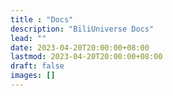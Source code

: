 ```yaml
---
title : "Docs"
description: "BiliUniverse Docs"
lead: ""
date: 2023-04-20T20:00:00+08:00
lastmod: 2023-04-20T20:00:00+08:00
draft: false
images: []
---
```

